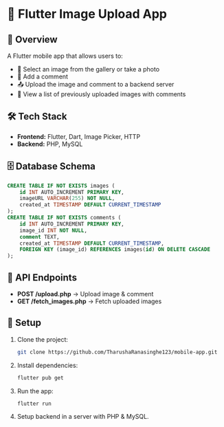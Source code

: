 # 📱 Flutter Image Upload App

## 🔹 Overview
A Flutter mobile app that allows users to:
- 📸 Select an image from the gallery or take a photo
- 📝 Add a comment
- 📤 Upload the image and comment to a backend server
- 📂 View a list of previously uploaded images with comments

## 🛠 Tech Stack
- **Frontend:** Flutter, Dart, Image Picker, HTTP
- **Backend:** PHP, MySQL

## 🗄 Database Schema
```sql
CREATE TABLE IF NOT EXISTS images (
    id INT AUTO_INCREMENT PRIMARY KEY,
    imageURL VARCHAR(255) NOT NULL,
    created_at TIMESTAMP DEFAULT CURRENT_TIMESTAMP
);
CREATE TABLE IF NOT EXISTS comments (
    id INT AUTO_INCREMENT PRIMARY KEY,
    image_id INT NOT NULL,
    comment TEXT,
    created_at TIMESTAMP DEFAULT CURRENT_TIMESTAMP,
    FOREIGN KEY (image_id) REFERENCES images(id) ON DELETE CASCADE
);
```

## 🔗 API Endpoints
- **POST /upload.php** → Upload image & comment
- **GET /fetch_images.php** → Fetch uploaded images

## 🚀 Setup
1. Clone the project:  
   ```sh
   git clone https://github.com/TharushaRanasinghe123/mobile-app.git
   ```
2. Install dependencies:  
   ```sh
   flutter pub get
   ```
3. Run the app:  
   ```sh
   flutter run
   ```
4. Setup backend in a server with PHP & MySQL.

